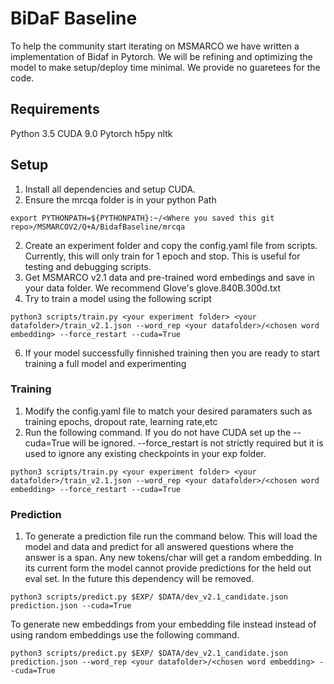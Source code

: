 # BiDaF Baseline
To help the community start iterating on MSMARCO we have written a implementation of Bidaf in Pytorch. We will be refining and optimizing the model to make setup/deploy time minimal. We provide no guaretees for the code.
## Requirements
Python 3.5
CUDA 9.0 
Pytorch
h5py
nltk
## Setup
1. Install all dependencies and setup CUDA.
2. Ensure the mrcqa folder is in your python Path
~~~
export PYTHONPATH=${PYTHONPATH}:~/<Where you saved this git repo>/MSMARCOV2/Q+A/BidafBaseline/mrcqa
~~~
2. Create an experiment folder and copy the config.yaml file from scripts. Currently, this will only train for 1 epoch and stop. This is useful for testing and debugging scripts. 
4. Get MSMARCO v2.1 data and pre-trained word embedings and save in your data folder. We recommend Glove's glove.840B.300d.txt
5. Try to train a model using the following script
~~~
python3 scripts/train.py <your experiment folder> <your datafolder>/train_v2.1.json --word_rep <your datafolder>/<chosen word embedding> --force_restart --cuda=True
~~~
6. If your model successfully finnished training then you are ready to start training a full model and experimenting



### Training
1. Modify the config.yaml file to match your desired paramaters such as training epochs, dropout rate, learning rate,etc
2. Run the following command. If you do not have CUDA set up the --cuda=True will be ignored. --force_restart is not strictly required but it is used to ignore any existing checkpoints in your exp folder. 
~~~
python3 scripts/train.py <your experiment folder> <your datafolder>/train_v2.1.json --word_rep <your datafolder>/<chosen word embedding> --force_restart --cuda=True
~~~
### Prediction
1. To generate a prediction file run the command below. This will load the model and data and predict for all answered questions where the answer is a span. Any new tokens/char will get a random embedding. In its current form the model cannot provide predictions for the held out eval set. In the future this dependency will be removed.
~~~
python3 scripts/predict.py $EXP/ $DATA/dev_v2.1_candidate.json prediction.json --cuda=True
~~~
To generate new embeddings from your embedding file instead instead of using random embeddings use the following command.
~~~
python3 scripts/predict.py $EXP/ $DATA/dev_v2.1_candidate.json prediction.json --word_rep <your datafolder>/<chosen word embedding> --cuda=True
~~~



